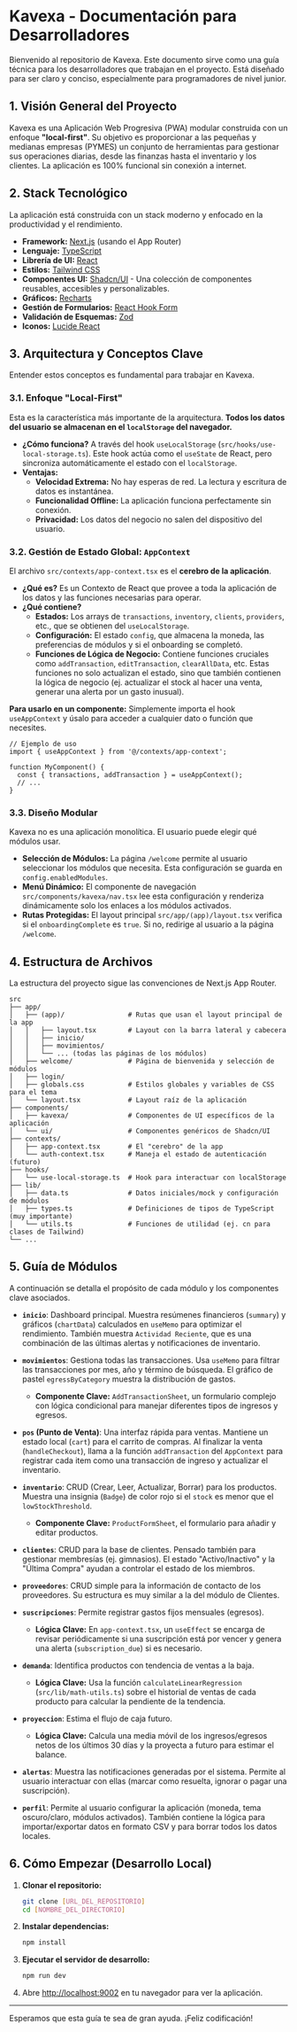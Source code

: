 # Kavexa - Documentación para Desarrolladores

Bienvenido al repositorio de Kavexa. Este documento sirve como una guía técnica para los desarrolladores que trabajan en el proyecto. Está diseñado para ser claro y conciso, especialmente para programadores de nivel junior.

## 1. Visión General del Proyecto

Kavexa es una Aplicación Web Progresiva (PWA) modular construida con un enfoque **"local-first"**. Su objetivo es proporcionar a las pequeñas y medianas empresas (PYMES) un conjunto de herramientas para gestionar sus operaciones diarias, desde las finanzas hasta el inventario y los clientes. La aplicación es 100% funcional sin conexión a internet.

## 2. Stack Tecnológico

La aplicación está construida con un stack moderno y enfocado en la productividad y el rendimiento.

- **Framework:** [Next.js](https://nextjs.org/) (usando el App Router)
- **Lenguaje:** [TypeScript](https://www.typescriptlang.org/)
- **Librería de UI:** [React](https://reactjs.org/)
- **Estilos:** [Tailwind CSS](https://tailwindcss.com/)
- **Componentes UI:** [Shadcn/UI](https://ui.shadcn.com/) - Una colección de componentes reusables, accesibles y personalizables.
- **Gráficos:** [Recharts](https://recharts.org/)
- **Gestión de Formularios:** [React Hook Form](https://react-hook-form.com/)
- **Validación de Esquemas:** [Zod](https://zod.dev/)
- **Iconos:** [Lucide React](https://lucide.dev/)

## 3. Arquitectura y Conceptos Clave

Entender estos conceptos es fundamental para trabajar en Kavexa.

### 3.1. Enfoque "Local-First"

Esta es la característica más importante de la arquitectura. **Todos los datos del usuario se almacenan en el `localStorage` del navegador.**

- **¿Cómo funciona?** A través del hook `useLocalStorage` (`src/hooks/use-local-storage.ts`). Este hook actúa como el `useState` de React, pero sincroniza automáticamente el estado con el `localStorage`.
- **Ventajas:**
  - **Velocidad Extrema:** No hay esperas de red. La lectura y escritura de datos es instantánea.
  - **Funcionalidad Offline:** La aplicación funciona perfectamente sin conexión.
  - **Privacidad:** Los datos del negocio no salen del dispositivo del usuario.

### 3.2. Gestión de Estado Global: `AppContext`

El archivo `src/contexts/app-context.tsx` es el **cerebro de la aplicación**.

- **¿Qué es?** Es un Contexto de React que provee a toda la aplicación de los datos y las funciones necesarias para operar.
- **¿Qué contiene?**
  - **Estados:** Los arrays de `transactions`, `inventory`, `clients`, `providers`, etc., que se obtienen del `useLocalStorage`.
  - **Configuración:** El estado `config`, que almacena la moneda, las preferencias de módulos y si el onboarding se completó.
  - **Funciones de Lógica de Negocio:** Contiene funciones cruciales como `addTransaction`, `editTransaction`, `clearAllData`, etc. Estas funciones no solo actualizan el estado, sino que también contienen la lógica de negocio (ej. actualizar el stock al hacer una venta, generar una alerta por un gasto inusual).

**Para usarlo en un componente:** Simplemente importa el hook `useAppContext` y úsalo para acceder a cualquier dato o función que necesites.

```tsx
// Ejemplo de uso
import { useAppContext } from '@/contexts/app-context';

function MyComponent() {
  const { transactions, addTransaction } = useAppContext();
  // ...
}
```

### 3.3. Diseño Modular

Kavexa no es una aplicación monolítica. El usuario puede elegir qué módulos usar.

- **Selección de Módulos:** La página `/welcome` permite al usuario seleccionar los módulos que necesita. Esta configuración se guarda en `config.enabledModules`.
- **Menú Dinámico:** El componente de navegación `src/components/kavexa/nav.tsx` lee esta configuración y renderiza dinámicamente solo los enlaces a los módulos activados.
- **Rutas Protegidas:** El layout principal `src/app/(app)/layout.tsx` verifica si el `onboardingComplete` es `true`. Si no, redirige al usuario a la página `/welcome`.

## 4. Estructura de Archivos

La estructura del proyecto sigue las convenciones de Next.js App Router.

```
src
├── app/
│   ├── (app)/                # Rutas que usan el layout principal de la app
│   │   ├── layout.tsx        # Layout con la barra lateral y cabecera
│   │   ├── inicio/
│   │   ├── movimientos/
│   │   └── ... (todas las páginas de los módulos)
│   ├── welcome/              # Página de bienvenida y selección de módulos
│   ├── login/
│   ├── globals.css           # Estilos globales y variables de CSS para el tema
│   └── layout.tsx            # Layout raíz de la aplicación
├── components/
│   ├── kavexa/               # Componentes de UI específicos de la aplicación
│   └── ui/                   # Componentes genéricos de Shadcn/UI
├── contexts/
│   ├── app-context.tsx       # El "cerebro" de la app
│   └── auth-context.tsx      # Maneja el estado de autenticación (futuro)
├── hooks/
│   └── use-local-storage.ts  # Hook para interactuar con localStorage
├── lib/
│   ├── data.ts               # Datos iniciales/mock y configuración de módulos
│   ├── types.ts              # Definiciones de tipos de TypeScript (muy importante)
│   └── utils.ts              # Funciones de utilidad (ej. cn para clases de Tailwind)
└── ...
```

## 5. Guía de Módulos

A continuación se detalla el propósito de cada módulo y los componentes clave asociados.

- **`inicio`**: Dashboard principal. Muestra resúmenes financieros (`summary`) y gráficos (`chartData`) calculados en `useMemo` para optimizar el rendimiento. También muestra `Actividad Reciente`, que es una combinación de las últimas alertas y notificaciones de inventario.

- **`movimientos`**: Gestiona todas las transacciones. Usa `useMemo` para filtrar las transacciones por mes, año y término de búsqueda. El gráfico de pastel `egressByCategory` muestra la distribución de gastos.
  - **Componente Clave:** `AddTransactionSheet`, un formulario complejo con lógica condicional para manejar diferentes tipos de ingresos y egresos.

- **`pos` (Punto de Venta)**: Una interfaz rápida para ventas. Mantiene un estado local (`cart`) para el carrito de compras. Al finalizar la venta (`handleCheckout`), llama a la función `addTransaction` del `AppContext` para registrar cada item como una transacción de ingreso y actualizar el inventario.

- **`inventario`**: CRUD (Crear, Leer, Actualizar, Borrar) para los productos. Muestra una insignia (`Badge`) de color rojo si el `stock` es menor que el `lowStockThreshold`.
  - **Componente Clave:** `ProductFormSheet`, el formulario para añadir y editar productos.

- **`clientes`**: CRUD para la base de clientes. Pensado también para gestionar membresías (ej. gimnasios). El estado "Activo/Inactivo" y la "Última Compra" ayudan a controlar el estado de los miembros.

- **`proveedores`**: CRUD simple para la información de contacto de los proveedores. Su estructura es muy similar a la del módulo de Clientes.

- **`suscripciones`**: Permite registrar gastos fijos mensuales (egresos).
  - **Lógica Clave:** En `app-context.tsx`, un `useEffect` se encarga de revisar periódicamente si una suscripción está por vencer y genera una alerta (`subscription_due`) si es necesario.

- **`demanda`**: Identifica productos con tendencia de ventas a la baja.
  - **Lógica Clave:** Usa la función `calculateLinearRegression` (`src/lib/math-utils.ts`) sobre el historial de ventas de cada producto para calcular la pendiente de la tendencia.

- **`proyeccion`**: Estima el flujo de caja futuro.
  - **Lógica Clave:** Calcula una media móvil de los ingresos/egresos netos de los últimos 30 días y la proyecta a futuro para estimar el balance.

- **`alertas`**: Muestra las notificaciones generadas por el sistema. Permite al usuario interactuar con ellas (marcar como resuelta, ignorar o pagar una suscripción).

- **`perfil`**: Permite al usuario configurar la aplicación (moneda, tema oscuro/claro, módulos activados). También contiene la lógica para importar/exportar datos en formato CSV y para borrar todos los datos locales.

## 6. Cómo Empezar (Desarrollo Local)

1.  **Clonar el repositorio:**
    ```bash
    git clone [URL_DEL_REPOSITORIO]
    cd [NOMBRE_DEL_DIRECTORIO]
    ```

2.  **Instalar dependencias:**
    ```bash
    npm install
    ```

3.  **Ejecutar el servidor de desarrollo:**
    ```bash
    npm run dev
    ```

4.  Abre [http://localhost:9002](http://localhost:9002) en tu navegador para ver la aplicación.

---

Esperamos que esta guía te sea de gran ayuda. ¡Feliz codificación!
